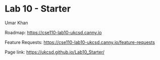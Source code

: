 # Lab 10 - Starter

Umar Khan

Roadmap: https://cse110-lab10-ukcsd.canny.io

Feature Requests: https://cse110-lab10-ukcsd.canny.io/feature-requests

Page link: https://ukcsd.github.io/Lab10_Starter/
